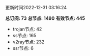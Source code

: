 更新时间2022-12-31 03:16:24

**总订阅: 73**
**总节点: 1490**
**有效节点: 445**
- trojan节点: 42
- ss节点: 165
- v2ray节点: 232
- ssr节点: 6
